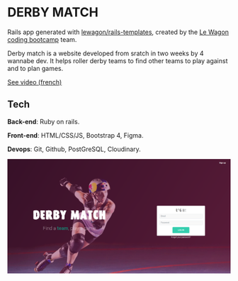 # DERBY MATCH

Rails app generated with [lewagon/rails-templates](https://github.com/lewagon/rails-templates), created by the [Le Wagon coding bootcamp](https://www.lewagon.com) team.

Derby match is a website developed from sratch in two weeks by 4 wannabe dev. It helps roller derby teams to find other teams to play against and to plan games.

[See video (french)](https://youtu.be/HZ87deV1-pY?t=4426)

## Tech
**Back-end**: Ruby on rails.

**Front-end**: HTML/CSS/JS, Bootstrap 4, Figma.

**Devops**: Git, Github, PostGreSQL, Cloudinary.

![](app/assets/images/derby-match-home.png)

